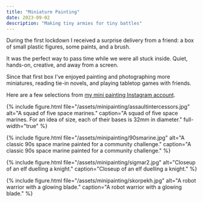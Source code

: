 ```yaml
---
title: "Miniature Painting"
date: 2023-09-02
description: "Making tiny armies for tiny battles"
---
```


During the first lockdown I received a surprise delivery from a friend: a box of small plastic figures, some paints, and a brush.

It was the perfect way to pass time while we were all stuck inside. Quiet, hands-on, creative, and away from a screen.

Since that first box I've enjoyed painting and photographing more miniatures, reading tie-in novels, and playing tabletop games with friends.

Here are a few selections from [my mini painting Instagram account](https://www.instagram.com/archaeovist/).

{% include figure.html file="/assets/minipainting/assaultintercessors.jpg" alt="A squad of five space marines." caption="A squad of five space marines. For an idea of size, each of their bases is 32mm in diameter." full-width="true" %}

{% include figure.html file="/assets/minipainting/90smarine.jpg" alt="A classic 90s space marine painted for a community challenge." caption="A classic 90s space marine painted for a community challenge." %}

{% include figure.html file="/assets/minipainting/sigmar2.jpg" alt="Closeup of an elf duelling a knight." caption="Closeup of an elf duelling a knight." %}

{% include figure.html file="/assets/minipainting/skorpekh.jpg" alt="A robot warrior with a glowing blade." caption="A robot warrior with a glowing blade." %}